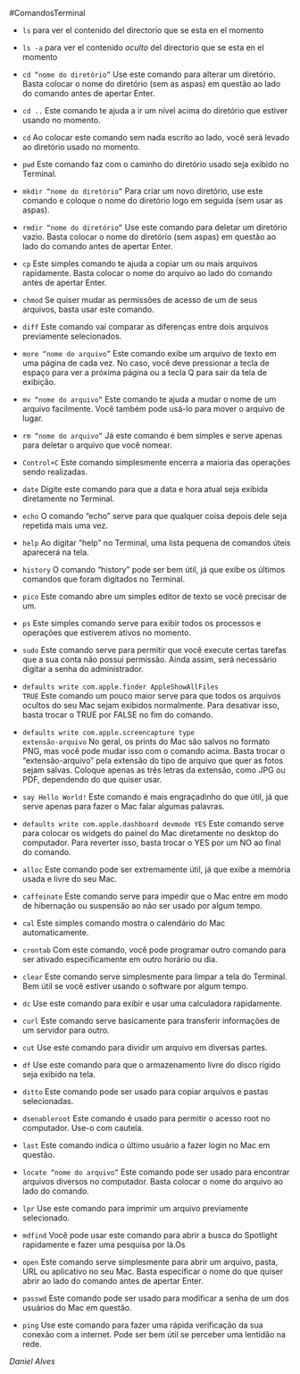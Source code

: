 #ComandosTerminal
- <code>ls</code>
para ver el contenido del directorio que se esta en el momento

- <code>ls -a</code>
para ver el contenido *oculto* del directorio que se esta en el momento

- <code>cd “nome do diretório”</code>
Use este comando para alterar um diretório. Basta colocar o nome do diretório (sem as aspas) em questão ao lado do comando antes de apertar Enter.

- <code>cd ..</code>
Este comando te ajuda a ir um nível acima do diretório que estiver usando no momento.

- <code>cd</code>
Ao colocar este comando sem nada escrito ao lado, você será levado ao diretório usado no momento.

- <code>pwd</code>
Este comando faz com o caminho do diretório usado seja exibido no Terminal.

- <code>mkdir “nome do diretório”</code>
Para criar um novo diretório, use este comando e coloque o nome do diretório logo em seguida (sem usar as aspas).

- <code>rmdir “nome do diretório”</code>
Use este comando para deletar um diretório vazio. Basta colocar o nome do diretório (sem aspas) em questão ao lado do comando antes de apertar Enter.

- <code>cp</code>
Este simples comando te ajuda a copiar um ou mais arquivos rapidamente. Basta colocar o nome do arquivo ao lado do comando antes de apertar Enter.

- <code>chmod</code>
Se quiser mudar as permissões de acesso de um de seus arquivos, basta usar este comando.

- <code>diff</code>
Este comando vai comparar as diferenças entre dois arquivos previamente selecionados.

- <code>more “nome do arquivo”</code>
Este comando exibe um arquivo de texto em uma página de cada vez. No caso, você deve pressionar a tecla de espaço para ver a próxima página ou a tecla Q para sair da tela de exibição.

- <code>mv “nome do arquivo”</code>
Este comando te ajuda a mudar o nome de um arquivo facilmente. Você também pode usá-lo para mover o arquivo de lugar.

- <code>rm “nome do arquivo”</code>
Já este comando é bem simples e serve apenas para deletar o arquivo que você nomear.

- <code>Control+C</code>
Este comando simplesmente encerra a maioria das operações sendo realizadas.

- <code>date</code>
Digite este comando para que a data e hora atual seja exibida diretamente no Terminal.

- <code>echo</code>
O comando “echo” serve para que qualquer coisa depois dele seja repetida mais uma vez.

- <code>help</code>
Ao digitar “help” no Terminal, uma lista pequena de comandos úteis aparecerá na tela.

- <code>history</code>
O comando “history” pode ser bem útil, já que exibe os últimos comandos que foram digitados no Terminal.

- <code>pico</code>
Este comando abre um simples editor de texto se você precisar de um.

- <code>ps</code>
Este simples comando serve para exibir todos os processos e operações que estiverem ativos no momento.

- <code>sudo</code>
Este comando serve para permitir que você execute certas tarefas que a sua conta não possui permissão. Ainda assim, será necessário digitar a senha do administrador.

- <code>defaults write com.apple.finder AppleShowAllFiles TRUE</code>
Este comando um pouco maior serve para que todos os arquivos ocultos do seu Mac sejam exibidos normalmente. Para desativar isso, basta trocar o TRUE por FALSE no fim do comando.

- <code>defaults write com.apple.screencapture type extensão-arquivo</code>
No geral, os prints do Mac são salvos no formato PNG, mas você pode mudar isso com o comando acima. Basta trocar o “extensão-arquivo” pela extensão do tipo de arquivo que quer as fotos sejam salvas. Coloque apenas as três letras da extensão, como JPG ou PDF, dependendo do que quiser usar.

- <code>say Hello World!</code>
Este comando é mais engraçadinho do que útil, já que serve apenas para fazer o Mac falar algumas palavras.

- <code>defaults write com.apple.dashboard devmode YES</code>
Este comando serve para colocar os widgets do painel do Mac diretamente no desktop do computador. Para reverter isso, basta trocar o YES por um NO ao final do comando.

- <code>alloc</code>
Este comando pode ser extremamente útil, já que exibe a memória usada e livre do seu Mac.

- <code>caffeinate</code>
Este comando serve para impedir que o Mac entre em modo de hibernação ou suspensão ao não ser usado por algum tempo.

- <code>cal</code>
Este simples comando mostra o calendário do Mac automaticamente.

- <code>crontab</code>
Com este comando, você pode programar outro comando para ser ativado especificamente em outro horário ou dia.

- <code>clear</code>
Este comando serve simplesmente para limpar a tela do Terminal. Bem útil se você estiver usando o software por algum tempo.

- <code>dc</code>
Use este comando para exibir e usar uma calculadora rapidamente.

- <code>curl</code>
Este comando serve basicamente para transferir informações de um servidor para outro.

- <code>cut</code>
Use este comando para dividir um arquivo em diversas partes.

- <code>df</code>
Use este comando para que o armazenamento livre do disco rígido seja exibido na tela.

- <code>ditto</code>
Este comando pode ser usado para copiar arquivos e pastas selecionadas.

- <code>dsenableroot</code>
Este comando é usado para permitir o acesso root no computador. Use-o com cautela.

- <code>last</code>
Este comando indica o último usuário a fazer login no Mac em questão.

- <code>locate “nome do arquivo”</code>
Este comando pode ser usado para encontrar arquivos diversos no computador. Basta colocar o nome do arquivo ao lado do comando.

- <code>lpr</code>
Use este comando para imprimir um arquivo previamente selecionado.

- <code>mdfind</code>
Você pode usar este comando para abrir a busca do Spotlight rapidamente e fazer uma pesquisa por lá.Os

- <code>open</code>
Este comando serve simplesmente para abrir um arquivo, pasta, URL ou aplicativo no seu Mac. Basta especificar o nome do que quiser abrir ao lado do comando antes de apertar Enter.

- <code>passwd</code>
Este comando pode ser usado para modificar a senha de um dos usuários do Mac em questão.

- <code>ping</code>
Use este comando para fazer uma rápida verificação da sua conexão com a internet. Pode ser bem útil se perceber uma lentidão na rede.

*Daniel Alves*
